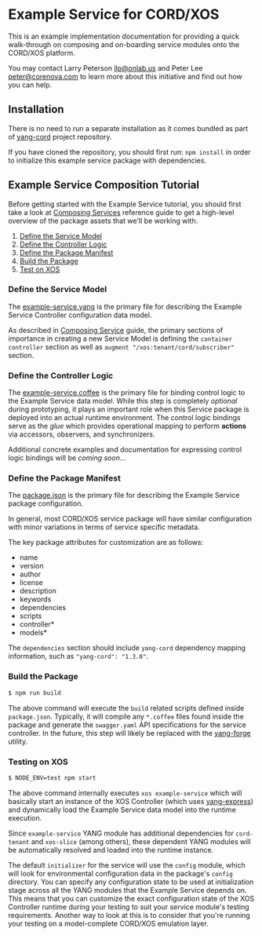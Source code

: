 # Example Service for CORD/XOS

This is an example implementation documentation for providing a quick
walk-through on composing and on-boarding service modules onto
the CORD/XOS platform.

You may contact Larry Peterson <llp@onlab.us> and Peter Lee
<peter@corenova.com> to learn more about this initiative and find out
how you can help.

## Installation

There is no need to run a separate installation as it comes bundled as
part of [yang-cord](http://github.com/corenova/yang-cord) project
repository.

If you have cloned the repository, you should first run: `npm install`
in order to initialize this example service package with dependencies.

## Example Service Composition Tutorial

Before getting started with the Example Service tutorial, you should
first take a look at [Composing Services](../README.md) reference
guide to get a high-level overview of the package assets that we'll be
working with.

1. [Define the Service Model](#define-the-service-model)
2. [Define the Controller Logic](#define-the-controller-logic)
3. [Define the Package Manifest](#define-the-package-manifest)
4. [Build the Package](#build-the-package)
5. [Test on XOS](#test-on-xos)

### Define the Service Model

The [example-service.yang](./example-service.yang) is the primary file
for describing the Example Service Controller configuration data
model.

As described in [Composing Service](../README.md) guide, the primary
sections of importance in creating a new Service Model is defining the
`container controller` section as well as `augment
"/xos:tenant/cord/subscriber"` section.

### Define the Controller Logic

The [example-service.coffee](./example-service.coffee) is the primary
file for binding control logic to the Example Service data
model. While this step is completely *optional* during prototyping, it
plays an important role when this Service package is deployed into an
actual runtime environment. The control logic bindings serve as the
*glue* which provides operational mapping to perform **actions** via
accessors, observers, and synchronizers.

Additional concrete examples and documentation for expressing control logic
bindings will be *coming soon*...

### Define the Package Manifest

The [package.json](./package.json) is the primary file for describing
the Example Service package configuration.

In general, most CORD/XOS service package will have similar
configuration with minor variations in terms of service specific
metadata.

The key package attributes for customization are as follows:

- name
- version
- author
- license
- description
- keywords
- dependencies
- scripts
- controller*
- models*

The `dependencies` section should include `yang-cord` dependency
mapping information, such as `"yang-cord": "1.3.0"`.

### Build the Package

```bash
$ npm run build
```

The above command will execute the `build` related scripts defined
inside `package.json`. Typically, it will compile any `*.coffee` files
found inside the package and generate the `swagger.yaml` API
specifications for the service controller. In the future, this step
will likely be replaced with the
[yang-forge](http://github.com/corenova/yang-forge) utility.

### Testing on XOS

```bash
$ NODE_ENV=test npm start
```

The above command internally executes `xos example-service` which will
basically start an instance of the XOS Controller (which uses
[yang-express](http://github.com/corenova/yang-express)) and
dynamically load the Example Service data model into the runtime
execution.

Since `example-service` YANG module has additional dependencies for
`cord-tenant` and `xos-slice` (among others), these dependent YANG
modules will be automatically resolved and loaded into the runtime
instance.

The default `initializer` for the service will use the `config`
module, which will look for environmental configuration data in the
package's `config` directory. You can specify any configuration state
to be used at initialization stage across all the YANG modules that
the Example Service depends on. This means that you can customize the
exact configuration state of the XOS Controller runtime during your
testing to suit your service module's testing requirements. Another
way to look at this is to consider that you're running your testing on
a model-complete CORD/XOS emulation layer.
